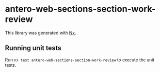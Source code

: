# antero-web-sections-section-work-review

This library was generated with [Nx](https://nx.dev).

## Running unit tests

Run `nx test antero-web-sections-section-work-review` to execute the unit tests.
